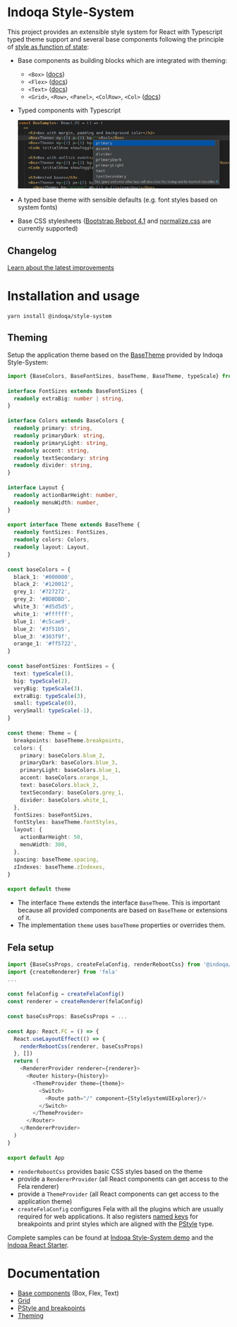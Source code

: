# Indoqa Style-System
This project provides an extensible style system for React with Typescript typed theme support
and several base components following the principle of [style as function of state](http://fela.js.org/docs/introduction/Principles.html):

* Base components as building blocks which are integrated with theming:
  * `<Box>` ([docs](./docs/base-components.md#Box))
  * `<Flex>` ([docs](./docs/base-components.md#Flex))
  * `<Text>` ([docs](./docs/base-components.md#Text))
  * `<Grid>`, `<Row>`, `<Panel>`, `<ColRow>`, `<Col>` ([docs](./docs/Grid.md))
* Typed components with Typescript

  ![typesafe properties](./docs/typesafe-bg.png)
* A typed base theme with sensible defaults (e.g. font styles based on system fonts)
* Base CSS stylesheets ([Bootstrap Reboot 4.1](https://getbootstrap.com/docs/4.1/content/reboot/)
and [normalize.css](https://necolas.github.io/normalize.css/) are currently supported)

## Changelog
[Learn about the latest improvements](./CHANGELOG.md)

# Installation and usage
`yarn install @indoqa/style-system`

## Theming
Setup the application theme based on the [BaseTheme](./src/main/theming/baseTheme.ts) provided by Indoqa Style-System:

```typescript
import {BaseColors, BaseFontSizes, baseTheme, BaseTheme, typeScale} from '@indoqa/style-system'

interface FontSizes extends BaseFontSizes {
  readonly extraBig: number | string,
}

interface Colors extends BaseColors {
  readonly primary: string,
  readonly primaryDark: string,
  readonly primaryLight: string,
  readonly accent: string,
  readonly textSecondary: string
  readonly divider: string,
}

interface Layout {
  readonly actionBarHeight: number,
  readonly menuWidth: number,
}

export interface Theme extends BaseTheme {
  readonly fontSizes: FontSizes,
  readonly colors: Colors,
  readonly layout: Layout,
}

const baseColors = {
  black_1: '#000000',
  black_2: '#120012',
  grey_1: '#727272',
  grey_2: '#BDBDBD',
  white_3: '#d5d5d5',
  white_1: '#ffffff',
  blue_1: '#c5cae9',
  blue_2: '#3f51b5',
  blue_3: '#303f9f',
  orange_1: '#ff5722',
}

const baseFontSizes: FontSizes = {
  text: typeScale(1),
  big: typeScale(2),
  veryBig: typeScale(3),
  extraBig: typeScale(3),
  small: typeScale(0),
  verySmall: typeScale(-1),
}

const theme: Theme = {
  breakpoints: baseTheme.breakpoints,
  colors: {
    primary: baseColors.blue_2,
    primaryDark: baseColors.blue_3,
    primaryLight: baseColors.blue_1,
    accent: baseColors.orange_1,
    text: baseColors.black_2,
    textSecondary: baseColors.grey_1,
    divider: baseColors.white_1,
  },
  fontSizes: baseFontSizes,
  fontStyles: baseTheme.fontStyles,
  layout: {
    actionBarHeight: 50,
    menuWidth: 300,
  },
  spacing: baseTheme.spacing,
  zIndexes: baseTheme.zIndexes,
}

export default theme
```

* The interface `Theme` extends the interface `BaseTheme`. This is important because all provided components are based on `BaseTheme`
  or extensions of it.
* The implementation `theme` uses `baseTheme` properties or overrides them.

## Fela setup
```typescript
import {BaseCssProps, createFelaConfig, renderRebootCss} from '@indoqa/style-system'
import {createRenderer} from 'fela'
...

const felaConfig = createFelaConfig()
const renderer = createRenderer(felaConfig)

const baseCssProps: BaseCssProps = ...

const App: React.FC = () => {
  React.useLayoutEffect(() => {
    renderRebootCss(renderer, baseCssProps)
  }, [])
  return (
    <RendererProvider renderer={renderer}>
      <Router history={history}>
        <ThemeProvider theme={theme}>
          <Switch>
            <Route path="/" component={StyleSystemUIExplorer}/>
          </Switch>
        </ThemeProvider>
      </Router>
    </RendererProvider>
  )
}

export default App
```

* `renderRebootCss` provides basic CSS styles based on the theme
* provide a `RendererProvider` (all React components can get access to the Fela renderer)
* provide a `ThemeProvider` (all React components can get access to the application theme)
* `createFelaConfig` configures Fela with all the plugins which are usually
  required for web applications. It also registers
  [named keys](https://github.com/rofrischmann/fela/tree/master/packages/fela-plugin-named-keys)
  for breakpoints and print styles which are aligned with the [PStyle](./docs/pstyle-and-breakpoints.md) type.

Complete samples can be found at [Indoqa Style-System demo](../style-system-demo/) and the [Indoqa React Starter](../react-starter/).

# Documentation
* [Base components](./docs/base-components.md#Box) (Box, Flex, Text)
* [Grid](./docs/grid.md)
* [PStyle and breakpoints](./docs/pstyle-and-breakpoints.md)
* [Theming](./docs/theming.md)

